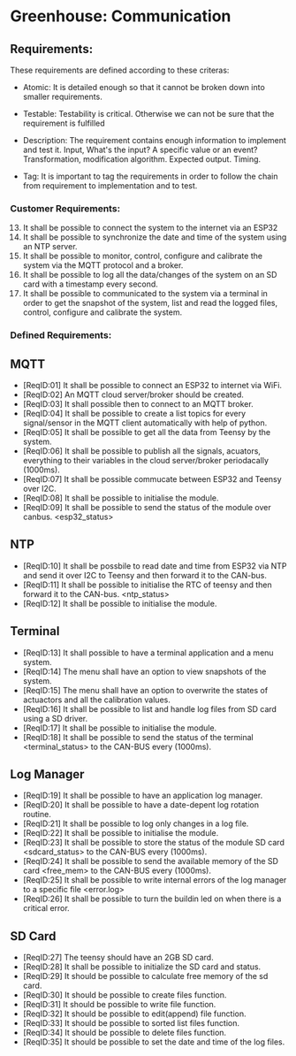 # Greenhouse: Communication

## Requirements:

These requirements are defined according to these criteras:
 - Atomic:
	It is detailed enough so that it cannot be broken down into smaller requirements.

 - Testable:
	Testability is critical. Otherwise we can not be sure that the requirement is fulfilled

 - Description:
	The requirement contains enough information to implement and test it.
	Input, What's the input? A specific value or an event?
	Transformation, modification algorithm.
	Expected output.
	Timing.

 - Tag:
	It is important to tag the requirements in order to follow the chain from requirement to 
	implementation and to test.
	

### Customer Requirements:

13. It shall be possible to connect the system to the internet via an ESP32
14. It shall be possible to synchronize the date and time of the system using an NTP server.
15. It shall be possible to monitor, control, configure and calibrate the system via the MQTT protocol and a broker.
16. It shall be possible to log all the data/changes of the system on an SD card with a timestamp every second.
17. It shall be possible to communicated to the system via a terminal in order to get the snapshot of the system, list and read the logged files, control, configure and calibrate the system.

### Defined Requirements:

## MQTT

* [ReqID:01] It shall be possible to connect an ESP32 to internet via WiFi.
* [ReqID:02] An MQTT cloud server/broker should be created. 
* [ReqID:03] It shall possible then to connect to an MQTT broker.
* [ReqID:04] It shall be possible to create a list topics for every signal/sensor in the MQTT client automatically with help of python.
* [ReqID:05] It shall be possible to get all the data from Teensy by the system.
* [ReqID:06] It shall be possible to publish all the signals, acuators, everything to their variables in the cloud server/broker periodacally (1000ms).
* [ReqID:07] It shall be possible commucate between ESP32 and Teensy over I2C.
* [ReqID:08] It shall be possible to initialise the module.
* [ReqID:09] It shall be possible to send the status of the module over canbus. <esp32_status>

## NTP

* [ReqID:10] It shall be possbile to read date and time from ESP32 via NTP and send it over I2C to Teensy and then forward it to the CAN-bus.
* [ReqID:11] It shall be possible to initialise the RTC of teensy and then forward it to the CAN-bus. <ntp_status>
* [ReqID:12] It shall be possible to initialise the module.

## Terminal

* [ReqID:13] It shall possible to have a terminal application and a menu system.
* [ReqID:14] The menu shall have an option to view snapshots of the system.
* [ReqID:15] The menu shall have an option to overwrite the states of actuactors and all the calibration values. 
* [ReqID:16] It shall be possible to list and handle log files from SD card using a SD driver. 
* [ReqID:17] It shall be possible to initialise the module.
* [ReqID:18] It shall be possible to send the status of the terminal <terminal_status> to the CAN-BUS every (1000ms).

## Log Manager

* [ReqID:19] It shall be possible to have an application log manager. 
* [ReqID:20] It shall be possible to have a date-depent log rotation routine.
* [ReqID:21] It shall be possible to log only changes in a log file.
* [ReqID:22] It shall be possible to initialise the module.
* [ReqID:23] It shall be possible to store the status of the module SD card <sdcard_status> to the CAN-BUS every (1000ms).
* [ReqID:24] It shall be possible to send the available memory of the SD card <free_mem> to the CAN-BUS every (1000ms).
* [ReqID:25] It shall be possible to write internal errors of the log manager to a specific file <error.log>
* [ReqID:26] It shall be possible to turn the buildin led on when there is a critical error.

## SD Card

* [ReqID:27] The teensy should have an 2GB SD card.
* [ReqID:28] It shall be possible to initialize the SD card and status.
* [ReqID:29] It should be possible to calculate free memory of the sd card. 
* [ReqID:30] It should be possible to create files function. 
* [ReqID:31] It should be possible to write file function.
* [ReqID:32] It should be possible to edit(append) file function.
* [ReqID:33] It should be possible to sorted list files function. 
* [ReqID:34] It should be possible to delete files function.
* [ReqID:35] It should be possible to set the date and time of the log files.
